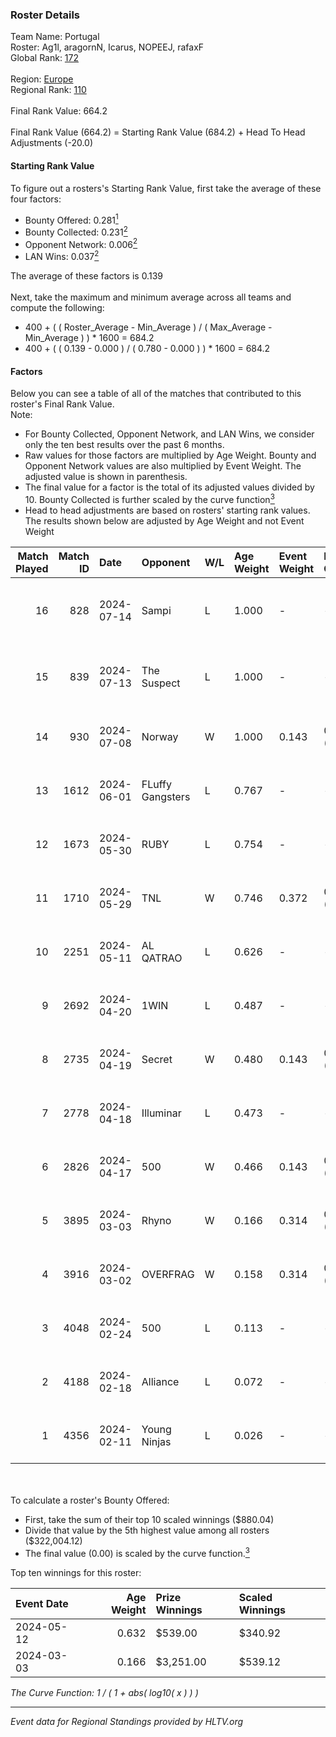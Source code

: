 ### Roster Details<br />
Team Name: Portugal<br />
Roster: Ag1l, aragornN, Icarus, NOPEEJ, rafaxF<br />
Global Rank: [172](../standings_global.md)<br />
<br />
Region: [Europe]( ../standings_europe.md)<br />
Regional Rank: [110]( ../standings_europe.md)<br />
<br />
Final Rank Value:  664.2<br />
<br />
Final Rank Value (664.2) = Starting Rank Value (684.2) + Head To Head Adjustments (-20.0)<br />

#### Starting Rank Value<br />
To figure out a rosters's Starting Rank Value, first take the average of these four factors:<br />
- Bounty Offered: 0.281[<sup>1</sup>](#table2)
- Bounty Collected: 0.231[<sup>2</sup>](#table1)
- Opponent Network: 0.006[<sup>2</sup>](#table1)
- LAN Wins: 0.037[<sup>2</sup>](#table1)

The average of these factors is 0.139<br />
<br />
Next, take the maximum and minimum average across all teams and compute the following:<br />
- 400 + ( ( Roster_Average - Min_Average ) / ( Max_Average - Min_Average ) ) * 1600 = 684.2
- 400 + ( ( 0.139 - 0.000 ) / ( 0.780 - 0.000 ) ) * 1600 = 684.2


#### Factors<br />
Below you can see a table of all of the matches that contributed to this roster's Final Rank Value.<br />
Note:<br />

- For Bounty Collected, Opponent Network, and LAN Wins, we consider only the ten best results over the past 6 months.
- Raw values for those factors are multiplied by Age Weight. Bounty and Opponent Network values are also multiplied by Event Weight. The adjusted value is shown in parenthesis.
- The final value for a factor is the total of its adjusted values divided by 10. Bounty Collected is further scaled by the curve function[<sup>3</sup>](#curveFunction)
- Head to head adjustments are based on rosters' starting rank values. The results shown below are adjusted by Age Weight and not Event Weight
<span id="table1"></span><br />


| Match Played | Match ID | Date       | Opponent         | W/L | Age Weight | Event Weight | Bounty Collected | Opponent Network | LAN Wins  | H2H Adj. | Roster                                 |
| -: | -: | :- | :- | :- | :- | :- | :- | :- | :- | -: | :- |
|           16 |      828 | 2024-07-14 | Sampi            | L   | 1.000      | -            | -                | -                | -         |    -6.59 | Ag1l, aragornN, Icarus, NOPEEJ, rafaxF |
|           15 |      839 | 2024-07-13 | The Suspect      | L   | 1.000      | -            | -                | -                | -         |    -9.06 | Ag1l, aragornN, Icarus, NOPEEJ, rafaxF |
|           14 |      930 | 2024-07-08 | Norway           | W   | 1.000      | 0.143        | 0.006 (0.001)    | 0.106 (0.015)    | 0 (0.000) |    16.32 | Ag1l, aragornN, NOPEEJ, pr, rafaxF     |
|           13 |     1612 | 2024-06-01 | FLuffy Gangsters | L   | 0.767      | -            | -                | -                | -         |   -15.45 | Ag1l, aragornN, P3R3IIRA, pr, rafaxF   |
|           12 |     1673 | 2024-05-30 | RUBY             | L   | 0.754      | -            | -                | -                | -         |    -4.58 | Ag1l, aragornN, P3R3IIRA, pr, rafaxF   |
|           11 |     1710 | 2024-05-29 | TNL              | W   | 0.746      | 0.372        | 0.000 (0.000)    | 0.039 (0.011)    | 0 (0.000) |     6.34 | Ag1l, aragornN, P3R3IIRA, pr, rafaxF   |
|           10 |     2251 | 2024-05-11 | AL QATRAO        | L   | 0.626      | -            | -                | -                | -         |    -9.80 | Ag1l, aragornN, fox, pr, rafaxF        |
|            9 |     2692 | 2024-04-20 | 1WIN             | L   | 0.487      | -            | -                | -                | -         |    -2.90 | Ag1l, aragornN, P3R3IIRA, pr, rafaxF   |
|            8 |     2735 | 2024-04-19 | Secret           | W   | 0.480      | 0.143        | 0.000 (0.000)    | 0.057 (0.004)    | 0 (0.000) |     4.84 | Ag1l, aragornN, P3R3IIRA, pr, rafaxF   |
|            7 |     2778 | 2024-04-18 | Illuminar        | L   | 0.473      | -            | -                | -                | -         |   -10.69 | Ag1l, aragornN, P3R3IIRA, pr, rafaxF   |
|            6 |     2826 | 2024-04-17 | 500              | W   | 0.466      | 0.143        | 0.001 (0.000)    | 0.094 (0.006)    | 0 (0.000) |     8.53 | Ag1l, aragornN, P3R3IIRA, pr, rafaxF   |
|            5 |     3895 | 2024-03-03 | Rhyno            | W   | 0.166      | 0.314        | 0.071 (0.004)    | 0.437 (0.023)    | 1 (0.166) |     4.33 | Ag1l, aragornN, NOPEEJ, pr, rafaxF     |
|            4 |     3916 | 2024-03-02 | OVERFRAG         | W   | 0.158      | 0.314        | 0.000 (0.000)    | 0.000 (0.000)    | 1 (0.158) |     1.42 | Ag1l, aragornN, NOPEEJ, pr, rafaxF     |
|            3 |     4048 | 2024-02-24 | 500              | L   | 0.113      | -            | -                | -                | -         |    -1.69 | Ag1l, aragornN, NOPEEJ, pr, rafaxF     |
|            2 |     4188 | 2024-02-18 | Alliance         | L   | 0.072      | -            | -                | -                | -         |    -0.64 | Ag1l, aragornN, NOPEEJ, pr, rafaxF     |
|            1 |     4356 | 2024-02-11 | Young Ninjas     | L   | 0.026      | -            | -                | -                | -         |    -0.33 | Ag1l, aragornN, NOPEEJ, pr, rafaxF     |

<br />
<span id="table2"></span><br />
To calculate a roster's Bounty Offered:<br />

- First, take the sum of their top 10 scaled winnings ($880.04)
- Divide that value by the 5th highest value among all rosters ($322,004.12)
- The final value (0.00) is scaled by the curve function.[<sup>3</sup>](#curveFunction)

Top ten winnings for this roster:<br />

| Event Date | Age Weight | Prize Winnings | Scaled Winnings |
| :- | -: | :- | :- |
| 2024-05-12 |      0.632 | $539.00        | $340.92         |
| 2024-03-03 |      0.166 | $3,251.00      | $539.12         |


<span id="curveFunction"></span>_The Curve Function: 1 / ( 1 + abs( log10( x ) ) )_<br />

---
_Event data for Regional Standings provided by HLTV.org_<br />
